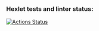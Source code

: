 ### Hexlet tests and linter status:
[![Actions Status](https://github.com/TheKr1d/frontend-project-12/workflows/hexlet-check/badge.svg)](https://github.com/TheKr1d/frontend-project-12/actions)